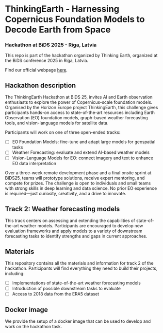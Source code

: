 # ThinkingEarth - Harnessing Copernicus Foundation Models to Decode Earth from Space

### Hackathon at BiDS 2025 - Riga, Latvia

This repo is part of the hackathon organized by Thinking Earth, organized at the BiDS conference 2025 in Riga, Latvia.

Find our official webpage [here](https://thinkingearth-hackathon.devpost.com/).

## Hackathon description

The ThinkingEarth Hackathon at BiDS 25, invites AI and Earth observation enthusiasts to explore the power of Copernicus-scale foundation models. Organised by the Horizon Europe project ThinkingEarth, this challenge gives participants hands-on access to state-of-the-art resources including Earth Observation (EO) foundation models, graph-based weather forecasting tools, and vision-language models for satellite data.

Participants will work on one of three open-ended tracks:

- [ ] EO Foundation Models: fine-tune and adapt large models for geospatial tasks
- [ ] Weather Forecasting: evaluate and extend AI-based weather models
- [ ] Vision-Language Models for EO: connect imagery and text to enhance EO data interpretation

Over a three-week remote development phase and a final onsite sprint at BiDS25, teams will prototype solutions, receive expert mentoring, and compete for prizes. The challenge is open to individuals and small teams with strong skills in deep learning and data science. No prior EO experience is required—just curiosity, creativity, and a drive to innovate.

## Track 2: Weather forecasting models

This track centers on assessing and extending the capabilities of state-of-the-art weather models. Participants are encouraged to develop new evaluation frameworks and apply models to a variety of downstream forecasting tasks to identify strengths and gaps in current approaches.

## Materials

This repository contains all the materials and information for track 2 of the hackathon. Participants will find everything they need to build their projects, including:

- [ ] Implementations of state-of-the-art weather forecasting models
- [ ] Introduction of possible downstream tasks to evaluate
- [ ] Access to 2018 data from the ERA5 dataset

## Docker image
We provide the setup of a docker image that can be used to develop and work on the hackathon task.
